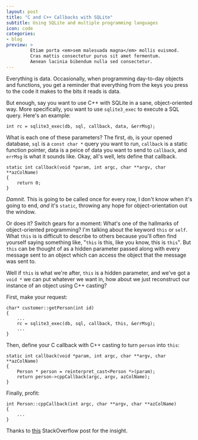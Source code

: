 ```yaml
---
layout: post
title: "C and C++ Callbacks with SQLite"
subtitle: Using SQLite and multiple programming languages
icon: code
categories:
- blog
preview: >
         Etiam porta <em>sem malesuada magna</em> mollis euismod. 
         Cras mattis consectetur purus sit amet fermentum. 
         Aenean lacinia bibendum nulla sed consectetur.
---
```


Everything is data. Occasionally, when programming day-to-day objects
and functions, you get a reminder that everything from the keys you
press to the code it makes to the bits it reads is data.

But enough, say you want to use C++ with SQLite in a sane,
object-oriented way. More specifically, you want to use `sqlite3_exec`
to execute a SQL query. Here's an example:

	int rc = sqlite3_exec(db, sql, callback, data, &errMsg);

What is each one of these parameters? The first, `db`, is your
opened database, `sql` is a `const char *` query you want to run,
`callback` is a static function pointer, data is a peice of data
you want to send to `callback`, and `errMsg` is what it sounds like.
Okay, all's well, lets define that callback.

	static int callback(void *param, int argc, char **argv, char **azColName)
	{
	    return 0;
	}

*Damnit*. This is going to be called once for every row, I don't know when
it's going to end, *and* it's `static`, throwing any hope for object-orientation
out the window. 

Or does it? Switch gears for a moment: What's one of the hallmarks of object-oriented
programming? I'm talking about the keyword `this` or `self`. What `this` is is
difficult to describe to others because you'll often find yourself saying something like,
"`this` is this, like you know, this is `this`". But `this` can be thought of as
a hidden parameter passed along with every message sent to an object which can
access the object that the message was sent to.

Well if `this` is what we're after, `this` is a hidden parameter, and
we've got a `void *` we can put whatever we want in, how about we just
reconstruct our instance of an object using C++ casting?

First, make your request:

	char* customer::getPerson(int id)
	{
	    ...
	    rc = sqlite3_exec(db, sql, callback, this, &errMsg);
	    ...
	}

Then, define your C callback with C++ casting to turn `person` into `this`:

	static int callback(void *param, int argc, char **argv, char **azColName)
	{
	    Person * person = reinterpret_cast<Person *>(param);
	    return person->cppCallback(argc, argv, azColName);
	}

Finally, profit:

	int Person::cppCallback(int argc, char **argv, char **azColName)
	{
	    ...
	}

Thanks to [this](http://stackoverflow.com/questions/14437433/proper-use-of-callback-function-of-sqlite3-in-c)
StackOverflow post for the insight.